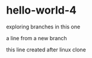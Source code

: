 # hello-world-4
exploring branches in this one

a line from a new branch

this line created after linux clone
